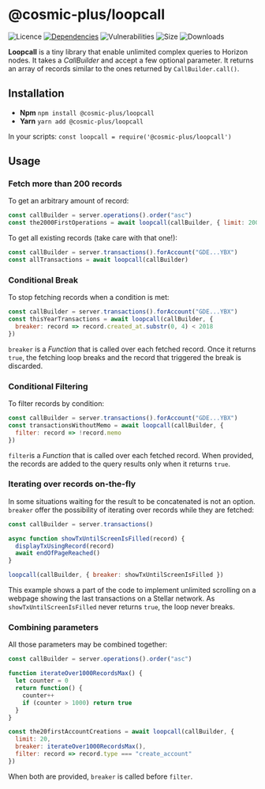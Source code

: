 # @cosmic-plus/loopcall

![Licence](https://img.shields.io/github/license/cosmic-plus/js-loopcall.svg)
[![Dependencies](https://david-dm.org/cosmic-plus/js-loopcall/status.svg)](https://david-dm.org/cosmic-plus/js-loopcall)
![Vulnerabilities](https://img.shields.io/snyk/vulnerabilities/npm/@cosmic-plus/loopcall.svg)
![Size](https://img.shields.io/bundlephobia/minzip/@cosmic-plus/loopcall.svg)
![Downloads](https://img.shields.io/npm/dt/@cosmic-plus/loopcall.svg)

**Loopcall** is a tiny library that enable unlimited complex queries to Horizon
nodes. It takes a _CallBuilder_ and accept a few optional parameter. It returns
an array of records similar to the ones returned by `CallBuilder.call()`.

## Installation

- **Npm** `npm install @cosmic-plus/loopcall`
- **Yarn** `yarn add @cosmic-plus/loopcall`

In your scripts: `const loopcall = require('@cosmic-plus/loopcall')`

## Usage

### Fetch more than 200 records

To get an arbitrary amount of record:

```js
const callBuilder = server.operations().order("asc")
const the2000FirstOperations = await loopcall(callBuilder, { limit: 2000 })
```

To get all existing records (take care with that one!):

```js
const callBuilder = server.transactions().forAccount("GDE...YBX")
const allTransactions = await loopcall(callBuilder)
```

### Conditional Break

To stop fetching records when a condition is met:

```js
const callBuilder = server.transactions().forAccount("GDE...YBX")
const thisYearTransactions = await loopcall(callBuilder, {
  breaker: record => record.created_at.substr(0, 4) < 2018
})
```

`breaker` is a _Function_ that is called over each fetched record. Once it
returns `true`, the fetching loop breaks and the record that triggered the break
is discarded.

### Conditional Filtering

To filter records by condition:

```js
const callBuilder = server.transactions().forAccount("GDE...YBX")
const transactionsWithoutMemo = await loopcall(callBuilder, {
  filter: record => !record.memo
})
```

`filter`is a _Function_ that is called over each fetched record. When provided,
the records are added to the query results only when it returns `true`.

### Iterating over records on-the-fly

In some situations waiting for the result to be concatenated is not an option.
`breaker` offer the possibility of iterating over records while they are
fetched:

```js
const callBuilder = server.transactions()

async function showTxUntilScreenIsFilled(record) {
  displayTxUsingRecord(record)
  await endOfPageReached()
}

loopcall(callBuilder, { breaker: showTxUntilScreenIsFilled })
```

This example shows a part of the code to implement unlimited scrolling on a
webpage showing the last transactions on a Stellar network. As
`showTxUntilScreenIsFilled` never returns `true`, the loop never breaks.

### Combining parameters

All those parameters may be combined together:

```js
const callBuilder = server.operations().order("asc")

function iterateOver1000RecordsMax() {
  let counter = 0
  return function() {
    counter++
    if (counter > 1000) return true
  }
}

const the20firstAccountCreations = await loopcall(callBuilder, {
  limit: 20,
  breaker: iterateOver1000RecordsMax(),
  filter: record => record.type === "create_account"
})
```

When both are provided, `breaker` is called before `filter`.
